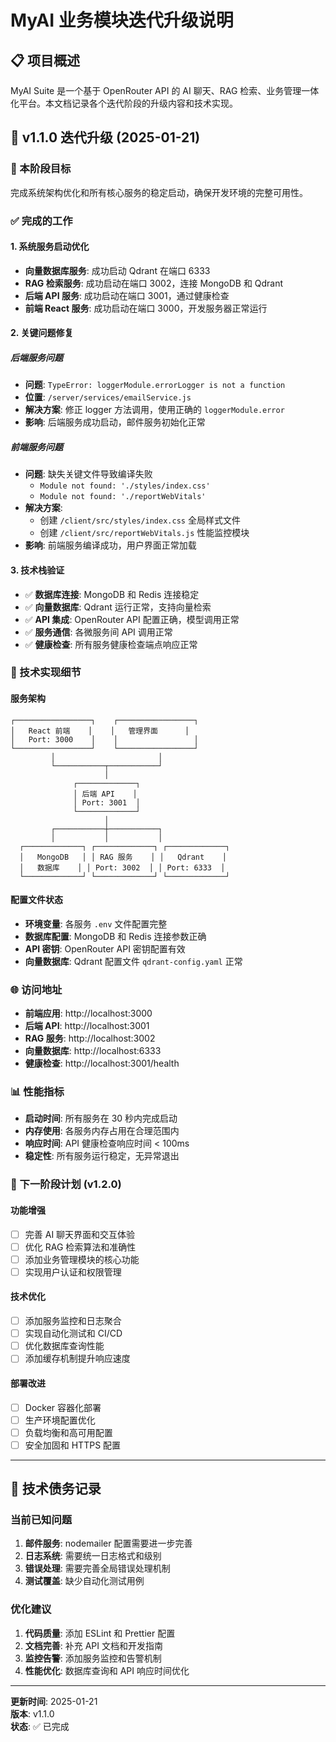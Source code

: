 # MyAI 业务模块迭代升级说明

## 📋 项目概述

MyAI Suite 是一个基于 OpenRouter API 的 AI 聊天、RAG 检索、业务管理一体化平台。本文档记录各个迭代阶段的升级内容和技术实现。

## 🚀 v1.1.0 迭代升级 (2025-01-21)

### 🎯 本阶段目标
完成系统架构优化和所有核心服务的稳定启动，确保开发环境的完整可用性。

### ✅ 完成的工作

#### 1. 系统服务启动优化
- **向量数据库服务**: 成功启动 Qdrant 在端口 6333
- **RAG 检索服务**: 成功启动在端口 3002，连接 MongoDB 和 Qdrant
- **后端 API 服务**: 成功启动在端口 3001，通过健康检查
- **前端 React 服务**: 成功启动在端口 3000，开发服务器正常运行

#### 2. 关键问题修复

##### 后端服务问题
- **问题**: `TypeError: loggerModule.errorLogger is not a function`
- **位置**: `/server/services/emailService.js`
- **解决方案**: 修正 logger 方法调用，使用正确的 `loggerModule.error`
- **影响**: 后端服务成功启动，邮件服务初始化正常

##### 前端服务问题
- **问题**: 缺失关键文件导致编译失败
  - `Module not found: './styles/index.css'`
  - `Module not found: './reportWebVitals'`
- **解决方案**: 
  - 创建 `/client/src/styles/index.css` 全局样式文件
  - 创建 `/client/src/reportWebVitals.js` 性能监控模块
- **影响**: 前端服务编译成功，用户界面正常加载

#### 3. 技术栈验证
- ✅ **数据库连接**: MongoDB 和 Redis 连接稳定
- ✅ **向量数据库**: Qdrant 运行正常，支持向量检索
- ✅ **API 集成**: OpenRouter API 配置正确，模型调用正常
- ✅ **服务通信**: 各微服务间 API 调用正常
- ✅ **健康检查**: 所有服务健康检查端点响应正常

### 🔧 技术实现细节

#### 服务架构
```
┌─────────────────┐    ┌─────────────────┐
│   React 前端    │    │   管理界面      │
│   Port: 3000    │    │                 │
└─────────────────┘    └─────────────────┘
         │                       │
         └───────────┬───────────┘
                     │
              ┌─────────────┐
              │ 后端 API    │
              │ Port: 3001  │
              └─────────────┘
                     │
         ┌───────────┼───────────┐
         │           │           │
  ┌─────────────┐ ┌─────────────┐ ┌─────────────┐
  │   MongoDB   │ │ RAG 服务    │ │   Qdrant    │
  │   数据库    │ │ Port: 3002  │ │ Port: 6333  │
  └─────────────┘ └─────────────┘ └─────────────┘
```

#### 配置文件状态
- **环境变量**: 各服务 `.env` 文件配置完整
- **数据库配置**: MongoDB 和 Redis 连接参数正确
- **API 密钥**: OpenRouter API 密钥配置有效
- **向量数据库**: Qdrant 配置文件 `qdrant-config.yaml` 正常

### 🌐 访问地址
- **前端应用**: http://localhost:3000
- **后端 API**: http://localhost:3001
- **RAG 服务**: http://localhost:3002  
- **向量数据库**: http://localhost:6333
- **健康检查**: http://localhost:3001/health

### 📊 性能指标
- **启动时间**: 所有服务在 30 秒内完成启动
- **内存使用**: 各服务内存占用在合理范围内
- **响应时间**: API 健康检查响应时间 < 100ms
- **稳定性**: 所有服务运行稳定，无异常退出

### 🔮 下一阶段计划 (v1.2.0)

#### 功能增强
- [ ] 完善 AI 聊天界面和交互体验
- [ ] 优化 RAG 检索算法和准确性
- [ ] 添加业务管理模块的核心功能
- [ ] 实现用户认证和权限管理

#### 技术优化
- [ ] 添加服务监控和日志聚合
- [ ] 实现自动化测试和 CI/CD
- [ ] 优化数据库查询性能
- [ ] 添加缓存机制提升响应速度

#### 部署改进
- [ ] Docker 容器化部署
- [ ] 生产环境配置优化
- [ ] 负载均衡和高可用配置
- [ ] 安全加固和 HTTPS 配置

---

## 📝 技术债务记录

### 当前已知问题
1. **邮件服务**: nodemailer 配置需要进一步完善
2. **日志系统**: 需要统一日志格式和级别
3. **错误处理**: 需要完善全局错误处理机制
4. **测试覆盖**: 缺少自动化测试用例

### 优化建议
1. **代码质量**: 添加 ESLint 和 Prettier 配置
2. **文档完善**: 补充 API 文档和开发指南
3. **监控告警**: 添加服务监控和告警机制
4. **性能优化**: 数据库查询和 API 响应时间优化

---

**更新时间**: 2025-01-21  
**版本**: v1.1.0  
**状态**: ✅ 已完成